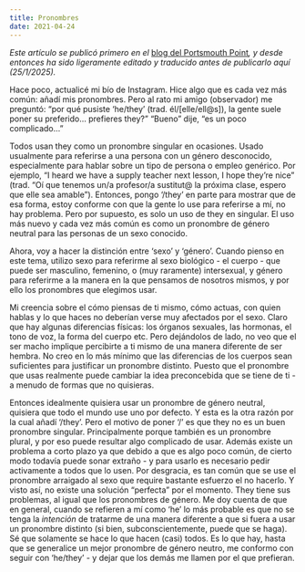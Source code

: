 ```yaml
---
title: Pronombres
date: 2021-04-24
---
```


<p>
<em>Este artículo se publicó primero en el </em><a
href="https://portsmouthpoint.blogspot.com/2021/04/pronouns.html">blog del
Portsmouth Point</a><em>, y desde entonces ha sido ligeramente editado y
traducido antes de publicarlo aquí (25/1/2025).</em>
</p>

<p>
Hace poco, actualicé mi bío de Instagram. Hice algo que es cada vez más común:
añadí mis pronombres. Pero al rato mi amigo (observador) me preguntó: “por qué
pusiste ‘he/they’ (trad. él/[elle/ell@s]), la gente suele poner su preferido…
prefieres they?” “Bueno” dije, “es un poco complicado…”
</p>
<p>
Todos usan they como un pronombre singular en ocasiones. Usado usualmente para
referirse a una persona con un género desconocido, especialmente para hablar
sobre un tipo de persona o empleo genérico. Por ejemplo, “I heard we have a
supply teacher next lesson, I hope they’re nice” (trad. “Oí que tenemos un/a
profesor/a sustitut@ la próxima clase, espero que elle sea amable”). Entonces,
pongo ‘/they’ en parte para mostrar que de esa forma, estoy conforme con que la
gente lo use para referirse a mí, no hay problema. Pero por supuesto, es solo un
uso de they en singular. El uso más nuevo y cada vez más común es como un
pronombre de género neutral para las personas de un sexo conocido.
</p>
<p>
Ahora, voy a hacer la distinción entre ‘sexo’ y ‘género’. Cuando pienso en este
tema, utilizo sexo para referirme al sexo biológico - el cuerpo - que puede ser
masculino, femenino, o (muy raramente) intersexual, y género para referirme a la
manera en la que pensamos de nosotros mismos, y por ello los pronombres que
elegimos usar.
</p>
<p>
Mi creencia sobre el cómo piensas de ti mismo, cómo actuas, con quien hablas y
lo que haces no deberían verse muy afectados por el sexo. Claro que hay algunas
diferencias físicas: los órganos sexuales, las hormonas, el tono de voz, la
forma del cuerpo etc. Pero dejándolos de lado, no veo que el ser macho implique
percibirte a ti mismo de una manera diferente de ser hembra. No creo en lo más
mínimo que las diferencias de los cuerpos sean suficientes para justificar un
pronombre distinto. Puesto que el pronombre que usas realmente puede cambiar la
idea preconcebida que se tiene de ti - a menudo de formas que no quisieras.
</p>
<p>
Entonces idealmente quisiera usar un pronombre de género neutral, quisiera que
todo el mundo use uno por defecto. Y esta es la otra razón por la cual añadí
‘/they’. Pero el motivo de poner ‘/’ es que they no es un buen pronombre
singular. Principalmente porque también es un pronombre plural, y por eso puede
resultar algo complicado de usar. Además existe un problema a corto plazo ya que
debido a que es algo poco común, de cierto modo todavía puede sonar extraño - y
para usarlo es necesario pedir activamente a todos que lo usen. Por desgracia,
es tan común que se use el pronombre arraigado al sexo que require bastante
esfuerzo el no hacerlo. Y visto así, no existe una solución “perfecta” por el
momento. They tiene sus problemas, al igual que los pronombres de género. Me doy
cuenta de que en general, cuando se refieren a mí como ‘he’ lo más probable es
que no se tenga la <em>intención</em> de tratarme de una manera diferente a que
si fuera a usar un pronombre distinto (si bien, subconscientemente, puede que se
haga). Sé que solamente se hace lo que hacen (casi) todos. Es lo que hay, hasta
que se generalice un mejor pronombre de género neutro, me conformo con seguir
con ‘he/they’ - y dejar que los demás me llamen por el que prefieran.
</p>